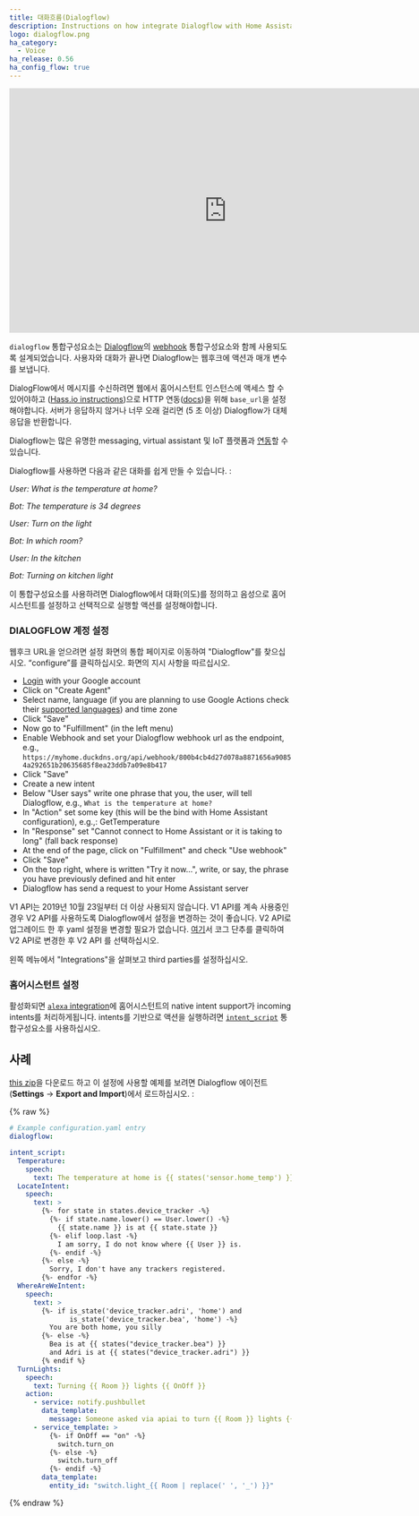 ```yaml
---
title: 대화흐름(Dialogflow)
description: Instructions on how integrate Dialogflow with Home Assistant.
logo: dialogflow.png
ha_category:
  - Voice
ha_release: 0.56
ha_config_flow: true
---
```


<div class='videoWrapper'>
<iframe width="776" height="437" src="https://www.youtube.com/embed/fcL4fPhlVVc" frameborder="0" allow="accelerometer; autoplay; encrypted-media; gyroscope; picture-in-picture" allowfullscreen></iframe>
</div>

`dialogflow` 통합구성요소는 [Dialogflow](https://dialogflow.com/)의 [webhook](https://dialogflow.com/docs/fulfillment#webhook) 통합구성요소와 함께 사용되도록 설계되었습니다. 사용자와 대화가 끝나면 Dialogflow는 웹후크에 액션과 매개 변수를 보냅니다.

DialogFlow에서 메시지를 수신하려면 웹에서 홈어시스턴트 인스턴스에 액세스 할 수 있어야하고 ([Hass.io instructions](/addons/duckdns/))으로 HTTP 연동([docs](/integrations/http/#base_url))을 위해 `base_url`을 설정해야합니다. 서버가 응답하지 않거나 너무 오래 걸리면 (5 초 이상) Dialogflow가 대체 응답을 반환합니다.

Dialogflow는 많은 유명한 messaging, virtual assistant 및 IoT 플랫폼과 [연동](https://dialogflow.com/docs/integrations/)할 수 있습니다.

Dialogflow를 사용하면 다음과 같은 대화를 쉽게 만들 수 있습니다. :


_User: What is the temperature at home?_

_Bot: The temperature is 34 degrees_

_User: Turn on the light_

_Bot: In which room?_

_User: In the kitchen_

_Bot: Turning on kitchen light_

이 통합구성요소를 사용하려면 Dialogflow에서 대화(의도)를 정의하고 음성으로 홈어시스턴트를 설정하고 선택적으로 실행할 액션를 설정해야합니다.

### DIALOGFLOW 계정 설정 

웹후크 URL을 얻으려면 설정 화면의 통합 페이지로 이동하여 "Dialogflow"를 찾으십시오. “configure”를 클릭하십시오. 화면의 지시 사항을 따르십시오.

- [Login](https://console.dialogflow.com/) with your Google account
- Click on "Create Agent"
- Select name, language (if you are planning to use Google Actions check their [supported languages](https://support.google.com/assistant/answer/7108196?hl=en)) and time zone
- Click "Save"
- Now go to "Fulfillment" (in the left menu)
- Enable Webhook and set your Dialogflow webhook url as the endpoint, e.g., `https://myhome.duckdns.org/api/webhook/800b4cb4d27d078a8871656a90854a292651b20635685f8ea23ddb7a09e8b417`
- Click "Save"
- Create a new intent
- Below "User says" write one phrase that you, the user, will tell Dialogflow, e.g., `What is the temperature at home?`
- In "Action" set some key (this will be the bind with Home Assistant configuration), e.g.,: GetTemperature
- In "Response" set "Cannot connect to Home Assistant or it is taking to long" (fall back response)
- At the end of the page, click on "Fulfillment" and check "Use webhook"
- Click "Save"
- On the top right, where is written "Try it now...", write, or say, the phrase you have previously defined and hit enter
- Dialogflow has send a request to your Home Assistant server

<div class='note warning'>

  V1 API는 2019년 10월 23일부터 더 이상 사용되지 않습니다. V1 API를 계속 사용중인 경우 V2 API를 사용하도록 Dialogflow에서 설정을 변경하는 것이 좋습니다. V2 API로 업그레이드 한 후 yaml 설정을 변경할 필요가 없습니다. [여기](https://console.dialogflow.com/)서 코그 단추를 클릭하여 V2 API로 변경한 후 V2 API 를 선택하십시오. 

</div>

왼쪽 메뉴에서 "Integrations"을 살펴보고 third parties를 설정하십시오.

### 홈어시스턴트 설정 

활성화되면 [`alexa` integration](/integrations/alexa/)에 홈어시스턴트의 native intent support가 incoming intents를 처리하게됩니다. intents를 기반으로 액션을 실행하려면 [`intent_script`](/integrations/intent_script) 통합구성요소를 사용하십시오.

## 사례

[this zip](https://github.com/home-assistant/home-assistant.io/blob/next/source/assets/HomeAssistant_APIAI.zip)을 다운로드 하고 이 설정에 사용할 예제를 보려면 Dialogflow 에이전트(**Settings** -> **Export and Import**)에서 로드하십시오. :

{% raw %}
```yaml
# Example configuration.yaml entry
dialogflow:

intent_script:
  Temperature:
    speech:
      text: The temperature at home is {{ states('sensor.home_temp') }} degrees
  LocateIntent:
    speech:
      text: >
        {%- for state in states.device_tracker -%}
          {%- if state.name.lower() == User.lower() -%}
            {{ state.name }} is at {{ state.state }}
          {%- elif loop.last -%}
            I am sorry, I do not know where {{ User }} is.
          {%- endif -%}
        {%- else -%}
          Sorry, I don't have any trackers registered.
        {%- endfor -%}
  WhereAreWeIntent:
    speech:
      text: >
        {%- if is_state('device_tracker.adri', 'home') and
               is_state('device_tracker.bea', 'home') -%}
          You are both home, you silly
        {%- else -%}
          Bea is at {{ states("device_tracker.bea") }}
          and Adri is at {{ states("device_tracker.adri") }}
        {% endif %}
  TurnLights:
    speech:
      text: Turning {{ Room }} lights {{ OnOff }}
    action:
      - service: notify.pushbullet
        data_template:
          message: Someone asked via apiai to turn {{ Room }} lights {{ OnOff }}
      - service_template: >
          {%- if OnOff == "on" -%}
            switch.turn_on
          {%- else -%}
            switch.turn_off
          {%- endif -%}
        data_template:
          entity_id: "switch.light_{{ Room | replace(' ', '_') }}"
```
{% endraw %}
